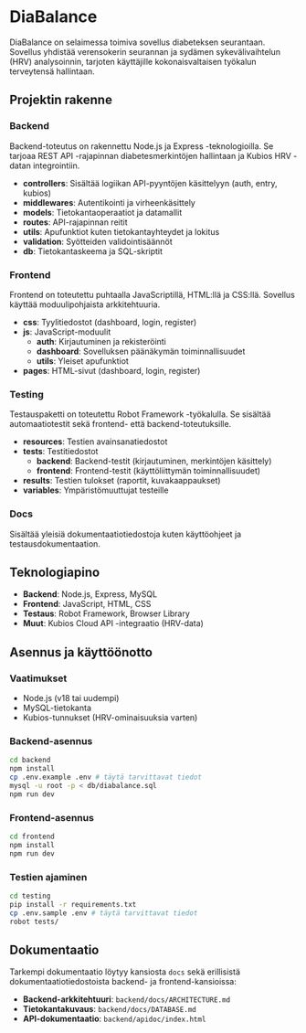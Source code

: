 # DiaBalance

DiaBalance on selaimessa toimiva sovellus diabeteksen seurantaan. Sovellus yhdistää verensokerin seurannan ja sydämen sykevälivaihtelun (HRV) analysoinnin, tarjoten käyttäjille kokonaisvaltaisen työkalun terveytensä hallintaan.

## Projektin rakenne

### Backend

Backend-toteutus on rakennettu Node.js ja Express -teknologioilla. Se tarjoaa REST API -rajapinnan diabetesmerkintöjen hallintaan ja Kubios HRV -datan integrointiin.

* **controllers**: Sisältää logiikan API-pyyntöjen käsittelyyn (auth, entry, kubios)
* **middlewares**: Autentikointi ja virheenkäsittely
* **models**: Tietokantaoperaatiot ja datamallit
* **routes**: API-rajapinnan reitit
* **utils**: Apufunktiot kuten tietokantayhteydet ja lokitus
* **validation**: Syötteiden validointisäännöt
* **db**: Tietokantaskeema ja SQL-skriptit

### Frontend

Frontend on toteutettu puhtaalla JavaScriptillä, HTML\:llä ja CSS\:llä. Sovellus käyttää moduulipohjaista arkkitehtuuria.

* **css**: Tyylitiedostot (dashboard, login, register)
* **js**: JavaScript-moduulit
  * **auth**: Kirjautuminen ja rekisteröinti
  * **dashboard**: Sovelluksen päänäkymän toiminnallisuudet
  * **utils**: Yleiset apufunktiot
* **pages**: HTML-sivut (dashboard, login, register)

### Testing

Testauspaketti on toteutettu Robot Framework -työkalulla. Se sisältää automaatiotestit sekä frontend- että backend-toteutuksille.

* **resources**: Testien avainsanatiedostot
* **tests**: Testitiedostot
  * **backend**: Backend-testit (kirjautuminen, merkintöjen käsittely)
  * **frontend**: Frontend-testit (käyttöliittymän toiminnallisuudet)
* **results**: Testien tulokset (raportit, kuvakaappaukset)
* **variables**: Ympäristömuuttujat testeille

### Docs

Sisältää yleisiä dokumentaatiotiedostoja kuten käyttöohjeet ja testausdokumentaation.

## Teknologiapino

* **Backend**: Node.js, Express, MySQL
* **Frontend**: JavaScript, HTML, CSS
* **Testaus**: Robot Framework, Browser Library
* **Muut**: Kubios Cloud API -integraatio (HRV-data)

## Asennus ja käyttöönotto

### Vaatimukset

* Node.js (v18 tai uudempi)
* MySQL-tietokanta
* Kubios-tunnukset (HRV-ominaisuuksia varten)

### Backend-asennus

```bash
cd backend
npm install
cp .env.example .env # täytä tarvittavat tiedot
mysql -u root -p < db/diabalance.sql
npm run dev
```

### Frontend-asennus

```bash
cd frontend
npm install
npm run dev
```

### Testien ajaminen

```bash
cd testing
pip install -r requirements.txt
cp .env.sample .env # täytä tarvittavat tiedot
robot tests/
```

## Dokumentaatio

Tarkempi dokumentaatio löytyy kansiosta `docs` sekä erillisistä dokumentaatiotiedostoista backend- ja frontend-kansioissa:

* **Backend-arkkitehtuuri**: `backend/docs/ARCHITECTURE.md`
* **Tietokantakuvaus**: `backend/docs/DATABASE.md`
* **API-dokumentaatio**: `backend/apidoc/index.html`
